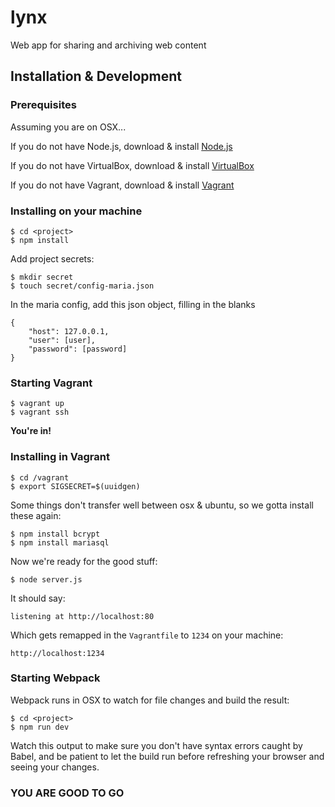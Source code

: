# lynx
Web app for sharing and archiving web content

## Installation & Development

### Prerequisites
Assuming you are on OSX...

If you do not have Node.js, download & install [Node.js](https://nodejs.org/en/download/)

If you do not have VirtualBox, download & install [VirtualBox](https://www.virtualbox.org/wiki/Downloads)

If you do not have Vagrant, download & install [Vagrant](https://www.vagrantup.com/downloads.html)

### Installing on your machine

```
$ cd <project>
$ npm install
```

Add project secrets:
```
$ mkdir secret
$ touch secret/config-maria.json
```
In the maria config, add this json object, filling in the blanks
```
{
	"host": 127.0.0.1,
	"user": [user],
	"password": [password]
}
```

### Starting Vagrant

```
$ vagrant up
$ vagrant ssh
```

**You're in!**

### Installing in Vagrant

```
$ cd /vagrant
$ export SIGSECRET=$(uuidgen)
```

Some things don't transfer well between osx & ubuntu, so we gotta install these again:

```
$ npm install bcrypt
$ npm install mariasql
```

Now we're ready for the good stuff:

```
$ node server.js
```

It should say:
```
listening at http://localhost:80
```

Which gets remapped in the `Vagrantfile` to `1234` on your machine:
```
http://localhost:1234
```

### Starting Webpack

Webpack runs in OSX to watch for file changes and build the result:

```
$ cd <project>
$ npm run dev
```

Watch this output to make sure you don't have syntax errors caught by Babel, and be patient to let the build run before refreshing your browser and seeing your changes.

### YOU ARE GOOD TO GO
